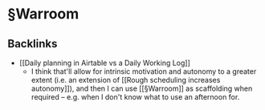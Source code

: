 # §Warroom

## Backlinks
* [[Daily planning in Airtable vs a Daily Working Log]]
	* I think that'll allow for intrinsic motivation and autonomy to a greater extent (i.e. an extension of [[Rough scheduling increases autonomy]]), and then I can use [[§Warroom]] as scaffolding when required – e.g. when I don't know what to use an afternoon for.

<!-- {BearID:C0EA7B19-47B1-4196-B1D8-3A29682E56FC-43384-000000AD239C490D} -->
